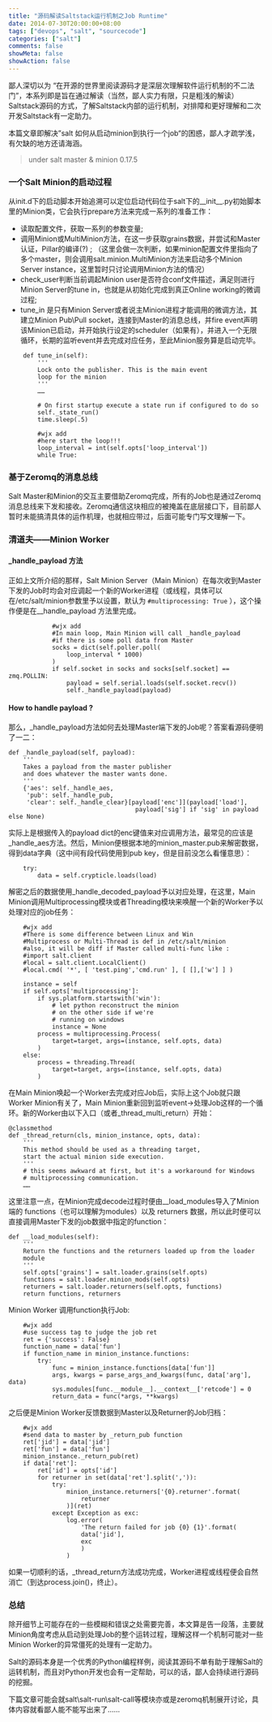 ```yaml
---
title: "源码解读Saltstack运行机制之Job Runtime"
date: 2014-07-30T20:00:00+08:00
tags: ["devops", "salt", "sourcecode"]
categories: ["salt"]
comments: false
showMeta: false
showAction: false
---
```


鄙人深切以为 “在开源的世界里阅读源码才是深层次理解软件运行机制的不二法门”，本系列即是旨在通过解读（当然，鄙人实力有限，只是粗浅的解读）Saltstack源码的方式，了解Saltstack内部的运行机制，对排障和更好理解和二次开发Saltstack有一定助力。

<!--more-->

本篇文章即解决”salt 如何从启动minion到执行一个job“的困惑，鄙人才疏学浅，有欠缺的地方还请海涵。

> under salt master & minion 0.17.5

### 一个Salt Minion的启动过程

从init.d下的启动脚本开始追溯可以定位启动代码位于salt下的\_\_init\_\_.py初始脚本里的Minion类，它会执行prepare方法来完成一系列的准备工作：

* 读取配置文件，获取一系列的参数变量;
* 调用Minion或MultiMinion方法，在这一步获取grains数据，并尝试和Master认证，Pillar的编译(?) ;
（这里会做一次判断，如果minion配置文件里指向了多个master，则会调用salt.minion.MultiMinion方法来启动多个Minion Server instance，这里暂时只讨论调用Minion方法的情况）
* check_user判断当前调起Minion user是否符合conf文件描述，满足则进行Minion Server的tune in，也就是从初始化完成到真正Online working的微调过程;
* tune_in 是只有Minion Server或者说主Minion进程才能调用的微调方法，其建立Minion Pub\Pull socket，连接到Master的消息总线，并fire event声明该Minion已启动，并开始执行设定的scheduler（如果有），并进入一个无限循环，长期的监听event并去完成对应任务，至此Minion服务算是启动完毕。

```
    def tune_in(self):
        '''
        Lock onto the publisher. This is the main event 
        loop for the minion
        '''
        ……
```

```
        # On first startup execute a state run if configured to do so
        self._state_run()
        time.sleep(.5)

		#wjx add
        #here start the loop!!!
        loop_interval = int(self.opts['loop_interval'])
        while True:

```

### 基于Zeromq的消息总线

Salt Master和Minion的交互主要借助Zeromq完成，所有的Job也是通过Zeromq消息总线来下发和接收。Zeromq通信这块相应的被掩盖在底层接口下，目前鄙人暂时未能搞清具体的运作机理，也就相应带过，后面可能专门写文理解一下。

### 清道夫——Minion Worker
#### \_handle_payload 方法

正如上文所介绍的那样，Salt Minion Server（Main Minion）在每次收到Master下发的Job时均会对应调起一个新的Worker进程（或线程，具体可以在/etc/salt/minion参数里予以设置，默认为 `#multiprocessing: True` ），这个操作便是在_\_handle\_payload 方法里完成。

                
                #wjx add
                #In main loop, Main Minion will call _handle_payload
                #if there is some poll data from Master
                socks = dict(self.poller.poll(
                    loop_interval * 1000)
                )
                if self.socket in socks and socks[self.socket] == zmq.POLLIN:
                    payload = self.serial.loads(self.socket.recv())
                    self._handle_payload(payload)

#### How to handle payload ?

那么，\_handle\_payload方法如何去处理Master端下发的Job呢？答案看源码便明了一二：

    def _handle_payload(self, payload):
        '''
        Takes a payload from the master publisher
        and does whatever the master wants done.
        '''
        {'aes': self._handle_aes,
         'pub': self._handle_pub,
         'clear': self._handle_clear}[payload['enc']](payload['load'],
                                       payload['sig'] if 'sig' in payload else None)
                                                      
实际上是根据传入的payload dict的enc键值来对应调用方法，最常见的应该是\_handle\_aes方法。然后，Minion便根据本地的minion_master.pub来解密数据，得到data字典（这中间有段代码使用到pub key，但是目前没怎么看懂意思）：

        try:
            data = self.crypticle.loads(load)
            
解密之后的数据使用\_handle\_decoded\_payload予以对应处理，在这里，Main Minion调用Multiprocessing模块或者Threading模块来唤醒一个新的Worker予以处理对应的job任务：

		#wjx add
        #There is some difference between Linux and Win
        #Multiprocess or Multi-Thread is def in /etc/salt/minion
        #also, it will be diff if Master called multi-func like :
        #import salt.client
        #local = salt.client.LocalClient()
        #local.cmd( '*', [ 'test.ping','cmd.run' ], [ [],['w'] ] )
        
        instance = self
        if self.opts['multiprocessing']:
            if sys.platform.startswith('win'):
                # let python reconstruct the minion
                # on the other side if we're
                # running on windows
                instance = None
            process = multiprocessing.Process(
                target=target, args=(instance, self.opts, data)
            )
        else:
            process = threading.Thread(
                target=target, args=(instance, self.opts, data)
            )
    
在Main Minion唤起一个Worker去完成对应Job后，实际上这个Job就只跟Worker Minion有关了，Main Minion重新回到监听event->处理Job这样的一个循环。新的Worker由以下入口（或者\_thread\_multi\_return）开始：

	@classmethod
    def _thread_return(cls, minion_instance, opts, data):
        '''
        This method should be used as a threading target, 
        start the actual minion side execution.
        '''
        # this seems awkward at first, but it's a workaround for Windows
        # multiprocessing communication.
        ……
  
这里注意一点，在Minion完成decode过程时便由\_\_load\_modules导入了Minion端的 functions（也可以理解为modules）以及 returners 数据，所以此时便可以直接调用Master下发的job数据中指定的function：

    def __load_modules(self):
        '''
        Return the functions and the returners loaded up from the loader
        module
        '''
        self.opts['grains'] = salt.loader.grains(self.opts)
        functions = salt.loader.minion_mods(self.opts)
        returners = salt.loader.returners(self.opts, functions)
        return functions, returners
        
Minion Worker 调用function执行Job:
        
        #wjx add
        #use success tag to judge the job ret
        ret = {'success': False}
        function_name = data['fun']
        if function_name in minion_instance.functions:
            try:
                func = minion_instance.functions[data['fun']]
                args, kwargs = parse_args_and_kwargs(func, data['arg'], data)
                sys.modules[func.__module__].__context__['retcode'] = 0
                return_data = func(*args, **kwargs)
                
之后便是Minion Worker反馈数据到Master以及Returner的Job归档：

		#wjx add
        #send data to master by _return_pub function
        ret['jid'] = data['jid']
        ret['fun'] = data['fun']
        minion_instance._return_pub(ret)
        if data['ret']:
            ret['id'] = opts['id']
            for returner in set(data['ret'].split(',')):
                try:
                    minion_instance.returners['{0}.returner'.format(
                        returner
                    )](ret)
                except Exception as exc:
                    log.error(
                        'The return failed for job {0} {1}'.format(
                        data['jid'],
                        exc
                        )
                    )

如果一切顺利的话，\_thread\_return方法成功完成，Worker进程或线程便会自然消亡（到达process.join()，终止）。

### 总结

除开细节上可能存在的一些模糊和错误之处需要完善，本文算是告一段落，主要就Minion角度考虑从启动到处理Job的整个运转过程，理解这样一个机制可能对一些Minion Worker的异常僵死的处理有一定助力。

Salt的源码本身是一个优秀的Python编程样例，阅读其源码不单有助于理解Salt的运转机制，而且对Python开发也会有一定帮助，可以的话，鄙人会持续进行源码的挖掘。

下篇文章可能会就salt\salt-run\salt-call等模块亦或是zeromq机制展开讨论，具体内容就看鄙人能不能写出来了……

